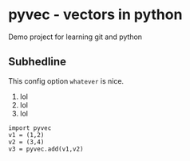 # pyvec - vectors in python
Demo project for learning git and python

## Subhedline
This config option `whatever` is nice.

1. lol
2. lol
3. lol

```
import pyvec
v1 = (1,2)
v2 = (3,4)
v3 = pyvec.add(v1,v2)
```